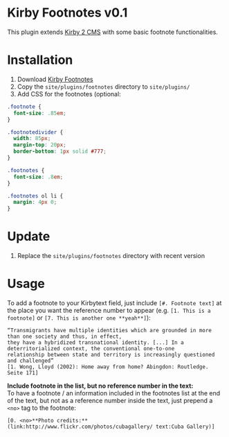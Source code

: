Kirby Footnotes v0.1
============

This plugin extends [Kirby 2 CMS](http://getkirby.com) with some basic footnote functionalities.  

# Installation
1. Download [Kirby Footnotes](https://github.com/distantnative/kirby-footnotes/zipball/master/)
2. Copy the `site/plugins/footnotes` directory to `site/plugins/`
3. Add CSS for the footnotes (optional:
```css
.footnote {
  font-size: .85em;
}

.footnotedivider {
  width: 85px;
  margin-top: 20px;
  border-bottom: 1px solid #777;
}

.footnotes {
  font-size: .8em;
}

.footnotes ol li {
  margin: 4px 0;
}

```

# Update
1. Replace the `site/plugins/footnotes` directory with recent version

# Usage
To add a footnote to your Kirbytext field, just include `[#. Footnote text]` at the place you want the reference number to appear (e.g. `[1. This is a footnote]` or `[7. This is another one **yeah**]`):
```
“Transmigrants have multiple identities which are grounded in more than one society and thus, in effect, 
they have a hybridized transnational identity. [...] In a deterritorialized context, the conventional one-to-one 
relationship between state and territory is increasingly questioned and challenged” 
[1. Wong, Lloyd (2002): Home away from home? Abingdon: Routledge. Seite 171]
```

**Include footnote in the list, but no reference number in the text:**  
To have a footnote / an information included in the footnotes list at the end of the text, but not as a reference number inside the text, just prepend a `<no>` tag to the footnote:
```
[0. <no>**Photo credits:** (link:http://www.flickr.com/photos/cubagallery/ text:Cuba Gallery)]
```
